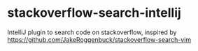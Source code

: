 # stackoverflow-search-intellij
IntelliJ plugin to search code on stackoverflow, inspired by https://github.com/JakeRoggenbuck/stackoverflow-search-vim
